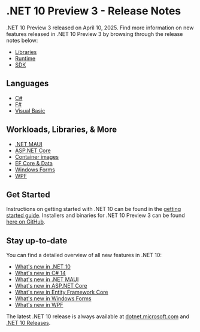 # .NET 10 Preview 3 - Release Notes

.NET 10 Preview 3 released on April 10, 2025. Find more information on new features released in .NET 10 Preview 3 by browsing through the release notes below:

- [Libraries](./libraries.md)
- [Runtime](./runtime.md)
- [SDK](./sdk.md)

## Languages

- [C#](./csharp.md)
- [F#](./fsharp.md)
- [Visual Basic](./visualbasic.md)

## Workloads, Libraries, & More

- [.NET MAUI](./dotnetmaui.md)
- [ASP.NET Core](./aspnetcore.md)
- [Container images](./containers.md)
- [EF Core & Data](./efcore.md)
- [Windows Forms](./winforms.md)
- [WPF](./wpf.md)

## Get Started

Instructions on getting started with .NET 10 can be found in the [getting started guide](../../get-started.md). Installers and binaries for .NET 10 Preview 3 can be found [here on GitHub](./10.0.0-preview.3.md).

## Stay up-to-date

You can find a detailed overview of all new features in .NET 10:

- [What's new in .NET 10](https://learn.microsoft.com/dotnet/core/whats-new/dotnet-10/overview)
- [What's new in C# 14](https://learn.microsoft.com/dotnet/csharp/whats-new/csharp-14)
- [What's new in .NET MAUI](https://learn.microsoft.com/dotnet/maui/whats-new/dotnet-10)
- [What's new in ASP.NET Core](https://learn.microsoft.com/aspnet/core/release-notes/aspnetcore-10.0)
- [What's new in Entity Framework Core](https://learn.microsoft.com/ef/core/what-is-new/ef-core-10.0/whatsnew)
- [What's new in Windows Forms](https://learn.microsoft.com/dotnet/desktop/winforms/whats-new/net100)
- [What's new in WPF](https://learn.microsoft.com/dotnet/desktop/wpf/whats-new/net100)

The latest .NET 10 release is always available at [dotnet.microsoft.com](https://dotnet.microsoft.com/download/dotnet/10.0) and [.NET 10 Releases](../../README.md).
